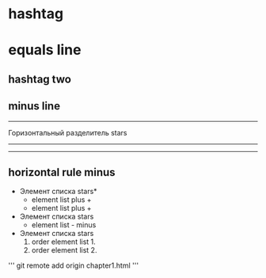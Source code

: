 # hashtag

equals line
===========

## hashtag two

minus line
----------

***
Горизонтальный разделитель stars
***

---
horizontal rule minus
---

* Элемент списка stars*
    + element list plus +
    + element list plus +
* Элемент списка stars
    - element list - minus
* Элемент списка stars
    1. order element list 1.
    2. order element list 2.

'''
git remote add origin chapter1.html
'''
